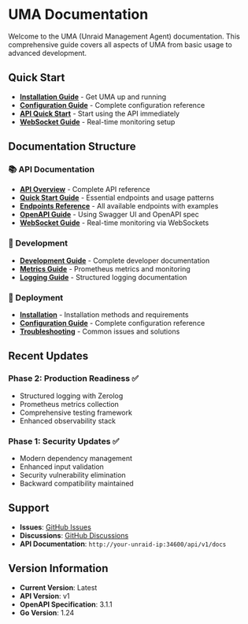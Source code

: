 # UMA Documentation

Welcome to the UMA (Unraid Management Agent) documentation. This comprehensive guide covers all aspects of UMA from basic usage to advanced development.

## Quick Start

- **[Installation Guide](deployment/installation.md)** - Get UMA up and running
- **[Configuration Guide](deployment/configuration.md)** - Complete configuration reference
- **[API Quick Start](api/quick-start.md)** - Start using the API immediately
- **[WebSocket Guide](api/websockets.md)** - Real-time monitoring setup

## Documentation Structure

### 📚 API Documentation

- **[API Overview](api/README.md)** - Complete API reference
- **[Quick Start Guide](api/quick-start.md)** - Essential endpoints and usage patterns
- **[Endpoints Reference](api/endpoints.md)** - All available endpoints with examples
- **[OpenAPI Guide](api/openapi-guide.md)** - Using Swagger UI and OpenAPI spec
- **[WebSocket Guide](api/websockets.md)** - Real-time monitoring via WebSockets

### 🔧 Development

- **[Development Guide](development/README.md)** - Complete developer documentation
- **[Metrics Guide](development/metrics.md)** - Prometheus metrics and monitoring
- **[Logging Guide](development/logging.md)** - Structured logging documentation

### 🚀 Deployment

- **[Installation](deployment/installation.md)** - Installation methods and requirements
- **[Configuration Guide](deployment/configuration.md)** - Complete configuration reference
- **[Troubleshooting](deployment/troubleshooting.md)** - Common issues and solutions

## Recent Updates

### Phase 2: Production Readiness ✅
- Structured logging with Zerolog
- Prometheus metrics collection
- Comprehensive testing framework
- Enhanced observability stack

### Phase 1: Security Updates ✅
- Modern dependency management
- Enhanced input validation
- Security vulnerability elimination
- Backward compatibility maintained

## Support

- **Issues**: [GitHub Issues](https://github.com/domalab/uma/issues)
- **Discussions**: [GitHub Discussions](https://github.com/domalab/uma/discussions)
- **API Documentation**: `http://your-unraid-ip:34600/api/v1/docs`

## Version Information

- **Current Version**: Latest
- **API Version**: v1
- **OpenAPI Specification**: 3.1.1
- **Go Version**: 1.24
